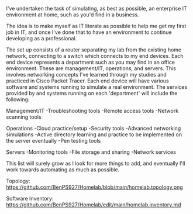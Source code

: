 I've undertaken the task of simulating, as best as possible, an enterprise IT environment at home, such as you'd find in a business.

The idea is to make myself as IT literate as possible to help me get my first job in IT, and once I've done that to have an environment to continue developing as a professional.

The set up consists of a router separating my lab from the existing home network, connecting to a switch which connects to my end devices. Each end device represents a department such as you may find in an office environment. These are management/IT, operations, and servers. This involves networking concepts I've learned through my studies and practiced in Cisco Packet Tracer. Each end device will have various software and systems running to simulate a real environment. The services provided by and systems running on each 'department' will include the following:

Management/IT -Troubleshooting tools -Remote access tools -Network scanning tools

Operations -Cloud practice/setup -Security tools -Advanced networking simulations -Active directory learning and practice to be implemented on the server eventually -Pen testing tools

Servers -Monitoring tools -File storage and sharing -Network services

This list will surely grow as I look for more things to add, and eventually I'll work towards automating as much as possible.

Topology: https://github.com/BenPS927/Homelab/blob/main/homelab.topology.png

Software Inventory: https://github.com/BenPS927/Homelab/edit/main/homelab.inventory.md
